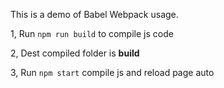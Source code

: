 This is a demo of Babel Webpack usage.

1, Run `npm run build` to compile js code

2, Dest compiled folder is **build**

3, Run `npm start` compile js and reload page auto
